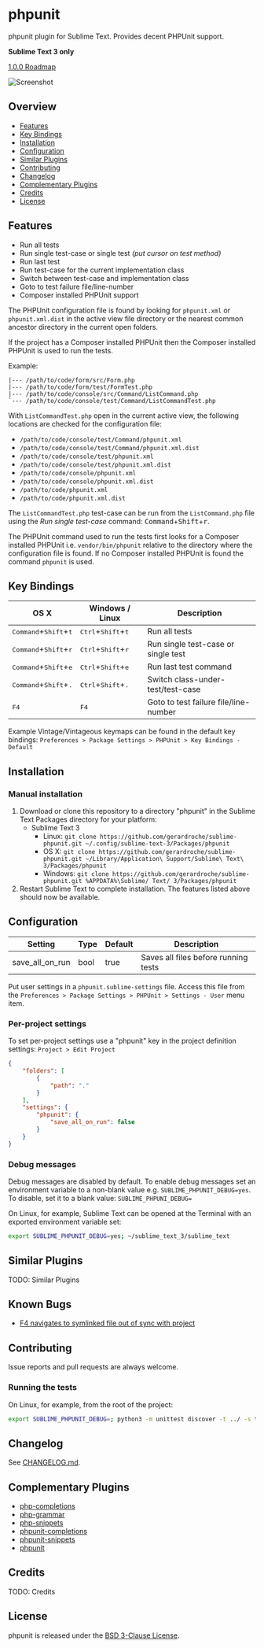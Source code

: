 # phpunit

phpunit plugin for Sublime Text. Provides decent PHPUnit support.

**Sublime Text 3 only**

[1.0.0 Roadmap](https://github.com/gerardroche/sublime-phpunit/issues/1)

![Screenshot](screenshot.png)

## Overview

* [Features](#features)
* [Key Bindings](#key-bindings)
* [Installation](#installation)
* [Configuration](#configuration)
* [Similar Plugins](#similar-plugins)
* [Contributing](#contributing)
* [Changelog](#changelog)
* [Complementary Plugins](#complementary-plugins)
* [Credits](#credits)
* [License](#license)

## Features

* Run all tests
* Run single test-case or single test *(put cursor on test method)*
* Run last test 
* Run test-case for the current implementation class
* Switch between test-case and implementation class
* Goto to test failure file/line-number
* Composer installed PHPUnit support

The PHPUnit configuration file is found by looking for `phpunit.xml` or `phpunit.xml.dist` in the active view file directory or the nearest common ancestor directory in the current open folders.

If the project has a Composer installed PHPUnit then the Composer installed PHPUnit is used to run the tests.

Example:

    |--- /path/to/code/form/src/Form.php
    |--- /path/to/code/form/test/FormTest.php
    |--- /path/to/code/console/src/Command/ListCommand.php
    `--- /path/to/code/console/test/Command/ListCommandTest.php

With `ListCommandTest.php` open in the current active view, the following locations are checked for the configuration file:

* `/path/to/code/console/test/Command/phpunit.xml`
* `/path/to/code/console/test/Command/phpunit.xml.dist`
* `/path/to/code/console/test/phpunit.xml`
* `/path/to/code/console/test/phpunit.xml.dist`
* `/path/to/code/console/phpunit.xml`
* `/path/to/code/console/phpunit.xml.dist`
* `/path/to/code/phpunit.xml`
* `/path/to/code/phpunit.xml.dist`

The `ListCommandTest.php` test-case can be run from the `ListCommand.php` file using the *Run single test-case* command: <kbd>Command</kbd>+<kbd>Shift</kbd>+<kbd>r</kbd>.

The PHPUnit command used to run the tests first looks for a Composer installed PHPUnit i.e. `vendor/bin/phpunit` relative to the directory where the configuration file is found. If no Composer installed PHPUnit is found the command `phpunit` is used.

## Key Bindings

| OS X | Windows / Linux | Description |
|------|-----------------|--------------|
| <kbd>Command</kbd>+<kbd>Shift</kbd>+<kbd>t</kbd> | <kbd>Ctrl</kbd>+<kbd>Shift</kbd>+<kbd>t</kbd> | Run all tests |
| <kbd>Command</kbd>+<kbd>Shift</kbd>+<kbd>r</kbd> | <kbd>Ctrl</kbd>+<kbd>Shift</kbd>+<kbd>r</kbd> | Run single test-case or single test |
| <kbd>Command</kbd>+<kbd>Shift</kbd>+<kbd>e</kbd> | <kbd>Ctrl</kbd>+<kbd>Shift</kbd>+<kbd>e</kbd> | Run last test command |
| <kbd>Command</kbd>+<kbd>Shift</kbd>+<kbd>.</kbd> | <kbd>Ctrl</kbd>+<kbd>Shift</kbd>+<kbd>.</kbd> | Switch class-under-test/test-case |
| <kbd>F4</kbd> | <kbd>F4</kbd> | Goto to test failure file/line-number |

Example Vintage/Vintageous keymaps can be found in the default key bindings: `Preferences > Package Settings > PHPUnit > Key Bindings - Default`

## Installation

### Manual installation

1. Download or clone this repository to a directory "phpunit" in the Sublime Text Packages directory for your platform:
    * Sublime Text 3
        - Linux: `git clone https://github.com/gerardroche/sublime-phpunit.git ~/.config/sublime-text-3/Packages/phpunit`
        - OS X: `git clone https://github.com/gerardroche/sublime-phpunit.git ~/Library/Application\ Support/Sublime\ Text\ 3/Packages/phpunit`
        - Windows: `git clone https://github.com/gerardroche/sublime-phpunit.git %APPDATA%\Sublime/ Text/ 3/Packages/phpunit`
2. Restart Sublime Text to complete installation. The features listed above should now be available.

## Configuration

| Setting | Type | Default | Description |
|---------|------|---------|-------------|
| save_all_on_run | bool | true | Saves all files before running tests |

Put user settings in a `phpunit.sublime-settings` file. Access this file from the `Preferences > Package Settings > PHPUnit > Settings - User` menu item.

### Per-project settings

To set per-project settings use a "phpunit" key in the project definition settings: `Project > Edit Project`

```json
{
    "folders": [
        {
            "path": "."
        }
    ],
    "settings": {
        "phpunit": {
            "save_all_on_run": false
        }
    }
}
```

### Debug messages

Debug messages are disabled by default. To enable debug messages set an environment variable to a non-blank value e.g. `SUBLIME_PHPUNIT_DEBUG=yes`. To disable, set it to a blank value: `SUBLIME_PHPUNI_DEBUG=` 

On Linux, for example, Sublime Text can be opened at the Terminal with an exported environment variable set:

```sh
export SUBLIME_PHPUNIT_DEBUG=yes; ~/sublime_text_3/sublime_text
```

## Similar Plugins

TODO: Similar Plugins

## Known Bugs

* [F4 navigates to symlinked file out of sync with project](https://github.com/SublimeTextIssues/Core/issues/611)

## Contributing

Issue reports and pull requests are always welcome.

### Running the tests

On Linux, for example, from the root of the project:

```sh
export SUBLIME_PHPUNIT_DEBUG=; python3 -m unittest discover -t ../ -s tests/ --verbose
```

## Changelog

See [CHANGELOG.md](CHANGELOG.md).

## Complementary Plugins

* [php-completions]
* [php-grammar]
* [php-snippets]
* [phpunit-completions]
* [phpunit-snippets]
* [phpunit]

## Credits

TODO: Credits

## License

phpunit is released under the [BSD 3-Clause License][license].

[license]: LICENSE
[Package Control]: https://packagecontrol.io
[php-completions]: https://github.com/gerardroche/sublime-phpck
[php-fig]: http://www.php-fig.org
[php-grammar]: https://github.com/gerardroche/sublime-php-grammar
[php-snippets]: https://github.com/gerardroche/sublime-php-snippets
[phpunit-completions]: https://github.com/gerardroche/sublime-phpunitck
[phpunit-snippets]: https://github.com/gerardroche/sublime-phpunit-snippets
[phpunit]: https://github.com/gerardroche/sublime-phpunit
[semver]: http://semver.org
